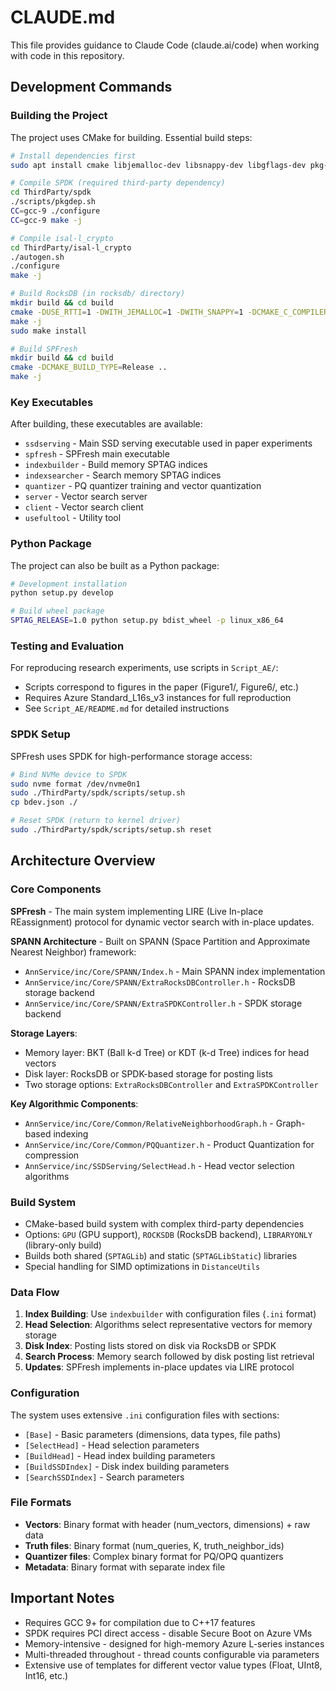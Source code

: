 # CLAUDE.md

This file provides guidance to Claude Code (claude.ai/code) when working with code in this repository.

## Development Commands

### Building the Project

The project uses CMake for building. Essential build steps:

```bash
# Install dependencies first
sudo apt install cmake libjemalloc-dev libsnappy-dev libgflags-dev pkg-config swig libboost-all-dev libtbb-dev libisal-dev

# Compile SPDK (required third-party dependency)
cd ThirdParty/spdk
./scripts/pkgdep.sh
CC=gcc-9 ./configure
CC=gcc-9 make -j

# Compile isal-l_crypto
cd ThirdParty/isal-l_crypto
./autogen.sh
./configure
make -j

# Build RocksDB (in rocksdb/ directory)
mkdir build && cd build
cmake -DUSE_RTTI=1 -DWITH_JEMALLOC=1 -DWITH_SNAPPY=1 -DCMAKE_C_COMPILER=gcc-9 -DCMAKE_CXX_COMPILER=g++-9 -DCMAKE_BUILD_TYPE=Release -DCMAKE_CXX_FLAGS="-fPIC" ..
make -j
sudo make install

# Build SPFresh
mkdir build && cd build
cmake -DCMAKE_BUILD_TYPE=Release ..
make -j
```

### Key Executables

After building, these executables are available:
- `ssdserving` - Main SSD serving executable used in paper experiments
- `spfresh` - SPFresh main executable  
- `indexbuilder` - Build memory SPTAG indices
- `indexsearcher` - Search memory SPTAG indices
- `quantizer` - PQ quantizer training and vector quantization
- `server` - Vector search server
- `client` - Vector search client
- `usefultool` - Utility tool

### Python Package

The project can also be built as a Python package:

```bash
# Development installation
python setup.py develop

# Build wheel package
SPTAG_RELEASE=1.0 python setup.py bdist_wheel -p linux_x86_64
```

### Testing and Evaluation

For reproducing research experiments, use scripts in `Script_AE/`:
- Scripts correspond to figures in the paper (Figure1/, Figure6/, etc.)
- Requires Azure Standard_L16s_v3 instances for full reproduction
- See `Script_AE/README.md` for detailed instructions

### SPDK Setup

SPFresh uses SPDK for high-performance storage access:

```bash
# Bind NVMe device to SPDK
sudo nvme format /dev/nvme0n1
sudo ./ThirdParty/spdk/scripts/setup.sh
cp bdev.json ./

# Reset SPDK (return to kernel driver)
sudo ./ThirdParty/spdk/scripts/setup.sh reset
```

## Architecture Overview

### Core Components

**SPFresh** - The main system implementing LIRE (Live In-place REassignment) protocol for dynamic vector search with in-place updates.

**SPANN Architecture** - Built on SPANN (Space Partition and Approximate Nearest Neighbor) framework:
- `AnnService/inc/Core/SPANN/Index.h` - Main SPANN index implementation
- `AnnService/inc/Core/SPANN/ExtraRocksDBController.h` - RocksDB storage backend
- `AnnService/inc/Core/SPANN/ExtraSPDKController.h` - SPDK storage backend

**Storage Layers**:
- Memory layer: BKT (Ball k-d Tree) or KDT (k-d Tree) indices for head vectors
- Disk layer: RocksDB or SPDK-based storage for posting lists
- Two storage options: `ExtraRocksDBController` and `ExtraSPDKController`

**Key Algorithmic Components**:
- `AnnService/inc/Core/Common/RelativeNeighborhoodGraph.h` - Graph-based indexing
- `AnnService/inc/Core/Common/PQQuantizer.h` - Product Quantization for compression
- `AnnService/inc/SSDServing/SelectHead.h` - Head vector selection algorithms

### Build System

- CMake-based build system with complex third-party dependencies
- Options: `GPU` (GPU support), `ROCKSDB` (RocksDB backend), `LIBRARYONLY` (library-only build)
- Builds both shared (`SPTAGLib`) and static (`SPTAGLibStatic`) libraries
- Special handling for SIMD optimizations in `DistanceUtils`

### Data Flow

1. **Index Building**: Use `indexbuilder` with configuration files (`.ini` format)
2. **Head Selection**: Algorithms select representative vectors for memory storage
3. **Disk Index**: Posting lists stored on disk via RocksDB or SPDK
4. **Search Process**: Memory search followed by disk posting list retrieval
5. **Updates**: SPFresh implements in-place updates via LIRE protocol

### Configuration

The system uses extensive `.ini` configuration files with sections:
- `[Base]` - Basic parameters (dimensions, data types, file paths)
- `[SelectHead]` - Head selection parameters
- `[BuildHead]` - Head index building parameters  
- `[BuildSSDIndex]` - Disk index building parameters
- `[SearchSSDIndex]` - Search parameters

### File Formats

- **Vectors**: Binary format with header (num_vectors, dimensions) + raw data
- **Truth files**: Binary format (num_queries, K, truth_neighbor_ids)
- **Quantizer files**: Complex binary format for PQ/OPQ quantizers
- **Metadata**: Binary format with separate index file

## Important Notes

- Requires GCC 9+ for compilation due to C++17 features
- SPDK requires PCI direct access - disable Secure Boot on Azure VMs
- Memory-intensive - designed for high-memory Azure L-series instances  
- Multi-threaded throughout - thread counts configurable via parameters
- Extensive use of templates for different vector value types (Float, UInt8, Int16, etc.)